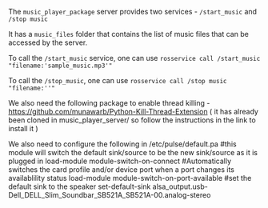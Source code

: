 The `music_player_package` server provides two services - `/start_music` and `/stop music`

It has a `music_files` folder that contains the list of music files that can be accessed by the server.

To call the `/start_music` service, one can use `rosservice call /start_music "filename:'sample_music.mp3'"`

To call the `/stop_music`, one can use `rosservice call /stop music "filename:''"`


We also need the following package to enable thread killing  - https://github.com/munawarb/Python-Kill-Thread-Extension ( it has already been 
cloned in music_player_server/ so follow the instructions in the link to install it )

We also need to configure the following in /etc/pulse/default.pa
#this module will switch the default sink/source to be the new sink/source as it is plugged in
load-module module-switch-on-connect
#Automatically switches the card profile and/or device port when a port changes its availablility status
load-module module-switch-on-port-available
#set the default sink to the speaker 
set-default-sink alsa_output.usb-Dell_DELL_Slim_Soundbar_SB521A_SB521A-00.analog-stereo
